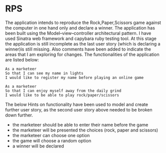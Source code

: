# RPS

The application intends to reproduce the Rock,Paper,Scissors game against the computer in one hand only and declare a winner.
The application has been built using the Model–view–controller architectural pattern.
I have used Sinatra web framework and capybara ruby testing tool.
At this stage the application is still incomplete as the last user story (which is declaring a winner)is still missing. Also comments have been added to indicate the areas that I am exploring for changes.
The functionalities of the application are listed below:

```
As a marketeer
So that I can see my name in lights
I would like to register my name before playing an online game

As a marketeer
So that I can enjoy myself away from the daily grind
I would like to be able to play rock/paper/scissors

```
The below Hints on functionality have been used to model and create further user story, as the second user story above needed to be broken down further.

- the marketeer should be able to enter their name before the game
- the marketeer will be presented the choices (rock, paper and scissors)
- the marketeer can choose one option
- the game will choose a random option
- a winner will be declared
